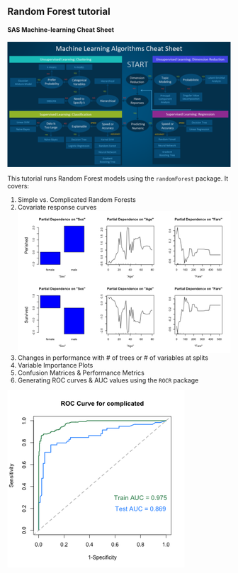 ## Random Forest tutorial

#### SAS Machine-learning Cheat Sheet
![SAS Cheat Sheet](./machine-learning-cheet-sheet.png)

This tutorial runs Random Forest models using the `randomForest` package. It covers:

1. Simple vs. Complicated Random Forests
2. Covariate response curves  
![Response curves](./Response.curves.png)
3. Changes in performance with # of trees or # of variables at splits
4. Variable Importance Plots
5. Confusion Matrices & Performance Metrics
6. Generating ROC curves & AUC values using the `ROCR` package

![ROC curve](./ROC.curve.comp.png)